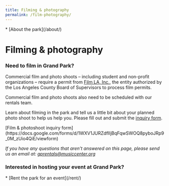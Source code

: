 ```yaml
---
title: Filming & photography
permalink: /film-photography/
---
```


<nav markdown="1">
* [About the park](/about/)
</nav>

Filming & photography
==================

### Need to film in Grand Park?

Commercial film and photo shoots – including student and non-profit organizations – require a permit from [Film LA, Inc.](https://www.filmla.com/), the entity authorized by the Los Angeles County Board of Supervisors to process film permits. 

Commercial film and photo shoots also need to be scheduled with our rentals team.

Learn about filming in the park and tell us a little bit about your planned photo shoot to help us help you. Please fill out and submit the [inquiry form](https://docs.google.com/forms/d/1WXV1JURZdfIIjBqFqwSWOQ8pyboJRp9_0M_zUio4QiE/viewform).

<p class="action" markdown="1">
[Film & photoshoot inquiry form](https://docs.google.com/forms/d/1WXV1JURZdfIIjBqFqwSWOQ8pyboJRp9_0M_zUio4QiE/viewform)
</p>

<!-- 
<figure>
  <img src="https://thesource.metro.net/wp-content/uploads/2019/03/5c80271cf18d8c00099a9ef6-eight.jpg" alt="Captain Marvel" height="500" />
  <figcaption>Some scenes in the movie <em>“Captain Marvel”</em> were filmed at Grand Park. Source: <a href="https://thesource.metro.net/2018/09/18/captain-marvel-goes-metro/">Captain Marvel goes Metro</a>. Photo credit: Chuck Zlotnick / Marvel Studios</figcaption>
</figure>
-->


<div></div>

_If you have any questions that aren’t answered on this page, please send us an email at: [gprentals@musiccenter.org](mailto:gprentals@musiccenter.org)_


### Interested in hosting your event at Grand Park?

<nav markdown="1">
*   [Rent the park for an event](/rent/)
</nav>
